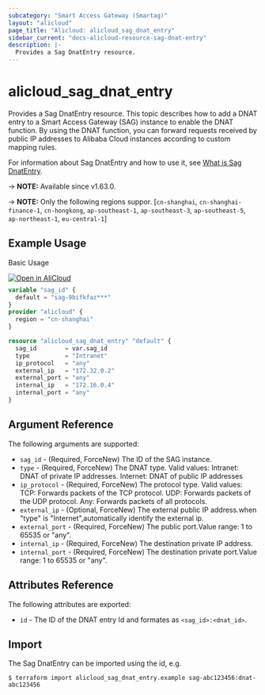 ```yaml
---
subcategory: "Smart Access Gateway (Smartag)"
layout: "alicloud"
page_title: "Alicloud: alicloud_sag_dnat_entry"
sidebar_current: "docs-alicloud-resource-sag-dnat-entry"
description: |-
  Provides a Sag DnatEntry resource.
---
```


# alicloud_sag_dnat_entry

Provides a Sag DnatEntry resource. This topic describes how to add a DNAT entry to a Smart Access Gateway (SAG) instance to enable the DNAT function. By using the DNAT function, you can forward requests received by public IP addresses to Alibaba Cloud instances according to custom mapping rules.

For information about Sag DnatEntry and how to use it, see [What is Sag DnatEntry](https://www.alibabacloud.com/help/en/smart-access-gateway/latest/adddnatentry).

-> **NOTE:** Available since v1.63.0.

-> **NOTE:** Only the following regions suppor. [`cn-shanghai`, `cn-shanghai-finance-1`, `cn-hongkong`, `ap-southeast-1`, `ap-southeast-3`, `ap-southeast-5`, `ap-northeast-1`, `eu-central-1`]

## Example Usage

Basic Usage

<div style="display: block;margin-bottom: 40px;"><div class="oics-button" style="float: right;position: absolute;margin-bottom: 10px;">
  <a href="https://api.aliyun.com/api-tools/terraform?resource=alicloud_sag_dnat_entry&exampleId=0a75c941-e9e0-38bf-abfb-aff3c517ade8a8afe990&activeTab=example&spm=docs.r.sag_dnat_entry.0.0a75c941e9&intl_lang=EN_US" target="_blank">
    <img alt="Open in AliCloud" src="https://img.alicdn.com/imgextra/i1/O1CN01hjjqXv1uYUlY56FyX_!!6000000006049-55-tps-254-36.svg" style="max-height: 44px; max-width: 100%;">
  </a>
</div></div>

```terraform
variable "sag_id" {
  default = "sag-9bifkfaz***"
}
provider "alicloud" {
  region = "cn-shanghai"
}

resource "alicloud_sag_dnat_entry" "default" {
  sag_id        = var.sag_id
  type          = "Intranet"
  ip_protocol   = "any"
  external_ip   = "172.32.0.2"
  external_port = "any"
  internal_ip   = "172.16.0.4"
  internal_port = "any"
}
```
## Argument Reference

The following arguments are supported:

* `sag_id` - (Required, ForceNew) The ID of the SAG instance.
* `type` - (Required, ForceNew) The DNAT type. Valid values: Intranet: DNAT of private IP addresses. Internet: DNAT of public IP addresses
* `ip_protocol` - (Required, ForceNew) The protocol type. Valid values: TCP: Forwards packets of the TCP protocol. UDP: Forwards packets of the UDP protocol. Any: Forwards packets of all protocols.
* `external_ip` - (Optional, ForceNew) The external public IP address.when "type" is "Internet",automatically identify the external ip.
* `external_port` - (Required, ForceNew) The public port.Value range: 1 to 65535 or "any".
* `internal_ip` - (Required, ForceNew) The destination private IP address.
* `internal_port` - (Required, ForceNew) The destination private port.Value range: 1 to 65535 or "any".


## Attributes Reference

The following attributes are exported:

* `id` - The ID of the DNAT entry Id and formates as `<sag_id>:<dnat_id>`.

## Import

The Sag DnatEntry can be imported using the id, e.g.

```shell
$ terraform import alicloud_sag_dnat_entry.example sag-abc123456:dnat-abc123456
```
